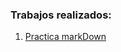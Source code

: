 ### Trabajos realizados:
1. [Practica markDown](https://drive.google.com/file/d/1q3_LrrOi5UQXwP3eWpZlzdkAlo82sCv-/view?usp=classroom_web&authuser=0)


